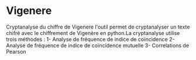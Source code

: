 # Vigenere
Cryptanalyse du chiffre de Vigenere
l'outil permet de cryptanalyser un texte chifré avec le chiffrement de Vigenère en python.La cryptanalyse utilise trois méthodes :
1- Analyse de fréquence de indice de coïncidence
2- Analyse de fréquence de indice de coïncidence mutuelle
3- Correlations de Pearson
